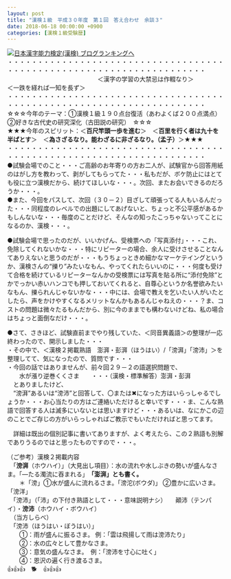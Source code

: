 ```yaml
---
layout: post
title: "漢検１級　平成３０年度　第１回　答え合わせ　余談３"
date: 2018-06-18 00:00:00 +0900
categories: [漢検１級受験歴]
---
```


[![](/syuusyuu9701/assets/images/漢検１級-平成３０年度-第１回-答え合わせ-余談３-br_c_3028_1.gif)](http://blog.with2.net/link.php?1659096:3028 "日本漢字能力検定(漢検) ブログランキングへ")[日本漢字能力検定(漢検) ブログランキングへ](http://blog.with2.net/link.php?1659096:3028)  
・・・・・・・・・・・・・・・・・・・・・・・・・・・・・・・・・・・・・・・・・・・・・・・・・・・・・・・・・・・・・・・・・・・・・  
　　　　　　　　　　　　　　　＜漢字の学習の大禁忌は作輟なり＞　　　　　＜一跌を経れば一知を長ず＞　　　　　  
・・・・・・・・・・・・・・・・・・・・・・・・・・・・・・・・・・・・・・・・・・・・・・・・・・・・・・・・・・・・・・・・・・・・・  
☆☆☆今年のテーマ：①漢検１級１９０点台復活（あわよくば２００点満点）　②好きな古代史の研究深化（古田説の研究）　☆☆☆  
★★★今年のスピリット：＜**百尺竿頭一歩を進む**＞　＜**百里を行く者は九十を半ばとす**＞　＜**為さざるなり。能わざるに非ざるなり。（孟子）**＞★★★  
・・・・・・・・・・・・・・・・・・・・・・・・・・・・・・・・・・・・・・・・・・・・・・・・・・・・・・・・・・・・・・・・・・・・・  
●試験会場でのこと・・・ご高齢のお年寄りの方お二人が、試験官から回答用紙のはがし方を教わって、剥がしてもらってた・・・私もだが、ボケ防止にはとても役に立つ漢検だから、続けてほしいな・・・。次回、またお会いできるのだろうか・・・。  
●また、今回をパスして、次回（３０－２）目ざして頑張ってる人もいるんだった・・・同程度のレベルでの出題にしてあげないと、ちょっと不公平感があるかもしんないな・・・毎度のことだけど、そんなの知ったこっちゃないってことになるのか、漢検・・・。  
  
●試験会場で思ったのだが、いいかげん、受検票への「写真添付」・・・これ、免除してくれないかな・・・特にリピーターの場合、余人に受けさせることなんてありえないと思うのだが・・・もうちょっときめ細かなマーケテイングというか、漢検さんの“擽り”みたいなもん、やってくれたらいいのに・・・何度も受けて合格を続けているリピーターなんかの受検票には写真を貼る所に“添付免除”とかでっかい赤いハンコでも押しておいてくれると、自尊心というか名誉欲みたいなもん、擽られんじゃないかな・・・中には、会場で教えを乞いたい人がいたとしたら、声をかけやすくなるメリットなんかもあるんじゃねえの・・・？ま、コストの問題は微々たるもんだから、別に今のままでも構わないけどね、私の場合はちょっと面倒なだけ・・・。  
  
●さて、さきほど、試験直前までやり残していた、＜同音異義語＞の整理が一応終わったので、開示しました・・・  
・その中で、＜漢検２掲載熟語　澎湃・彭湃（ほうはい）/「滂湃」「滂沛」＞を整理してて、気になったので、質問です・・・  
・今回の話ではありませんが、前々回２９－２の語選択問題で、  
　　水が漲り逆巻くくさま　　・・・（漢検・標準解答）澎湃・彭湃  
　とありましたけど、  
　“滂湃”あるいは“滂沛”と回答して、〇または✖になった方はいらっしゃるでしょうか・・・お心当たりの方はご連絡いただけると幸いです・・・ま、こんな熟語で回答する人は滅多にいないとは思いますけど・・・あるいは、なにかこの辺のことでご存じの方がいらっしゃればご教示でもいただければと思ってます。  
  
　詳細は既出の個別記事に書いてありますが、よく考えたら、この２熟語も別解でありうるのではと思ったものですので・・・。  
  
（ご参考）漢検２掲載内容  
　「**滂湃**（ホウハイ）」（大見出し項目）：水の流れや水しぶきの勢いが盛んなさま。「―たる濁流に吞まれる」　**「澎湃」とも書く。**  
　　＊「滂」①水が盛んに流れるさま。「滂沱(ボウダ)」 ②豊かに広いさま。「滂洋」  
　「滂沛」（「沛」の下付き熟語として・・・意味説明ナシ）　　顚沛（テンパイ）・**滂沛**（ホウハイ・ボウハイ）  
　（当方しらべ）  
　「滂沛（ほうはい・ぼうはい）」  
　　①：雨が盛んに振るさま。 例：「雲は飛揚して雨は滂沛たり」  
　　②：水の広々として豊かなさま。   
　　③：意気の盛んなさま。　例：「滂沛を寸心に吐く」   
　　④：恩沢の遍く行き渡るさま。  
👍👍👍　🐕　👍👍👍